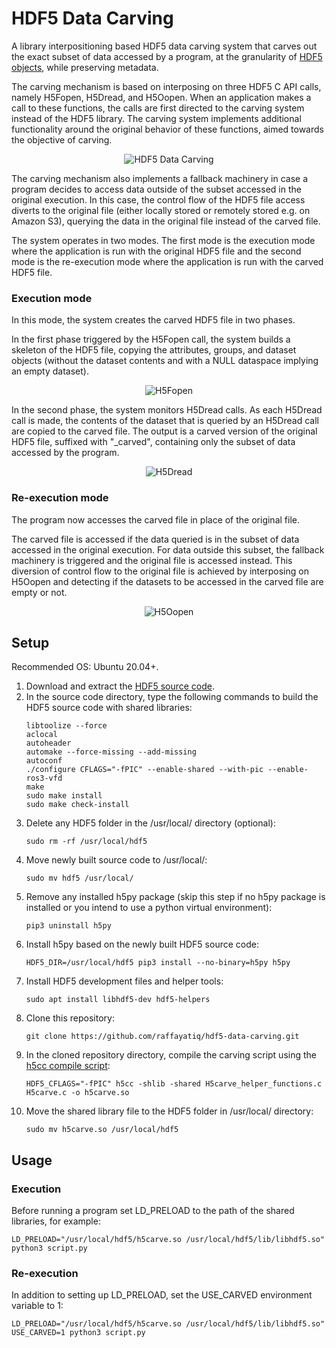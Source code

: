 # HDF5 Data Carving

A library interpositioning based HDF5 data carving system that carves out the exact subset of data accessed by a program, at the granularity of [HDF5 objects](https://docs.hdfgroup.org/hdf5/develop/group___h5_o.html), while preserving metadata.

The carving mechanism is based on interposing on three HDF5 C API calls, namely H5Fopen, H5Dread, and H5Oopen. When an application makes a call to these functions, the calls are first directed to the carving system instead of the HDF5 library. The carving system implements additional functionality around the original behavior of these functions, aimed towards the objective of carving.

<p align="center">
<img alt="HDF5 Data Carving" src="https://lh3.googleusercontent.com/drive-viewer/AK7aPaDc4kGWh7ouN4KzqP4MKRkUEGAouKaPiYsxcycg6nTCxPUHPQtqVpviFV--j7MLyUpQLqPJVZsUrX42k6vj55NTnGh0mA=w1366-h664">
</p>

The carving mechanism also implements a fallback machinery in case a program decides to access data outside of the subset accessed in the original execution. In this case, the control flow of the HDF5 file access diverts to the original file (either locally stored or remotely stored e.g. on Amazon S3), querying the data in the original file instead of the carved file.

The system operates in two modes. The first mode is the execution mode where the application is run with the original HDF5 file and the second mode is the re-execution mode where the application is run with the carved HDF5 file.

### Execution mode

   In this mode, the system creates the carved HDF5 file in two phases.

   In the first phase triggered by the H5Fopen call, the system builds a skeleton of the HDF5 file, copying the attributes, groups, and dataset objects (without the dataset contents and with a NULL dataspace implying an empty dataset).
   
   <p align="center">
   <img alt="H5Fopen" src="https://lh3.googleusercontent.com/drive-viewer/AK7aPaAsrD7ZElEgi5Fi1A_bnPdu-SLljpZVafVDhxLlwYK14I0ZR9_ZPGJYV9BHCFPkPkFOwUL9ME_ddhHJDxBiM88vQqmENA=w1366-h664">
   </p>

   In the second phase, the system monitors H5Dread calls. As each H5Dread call is made, the contents of the dataset that is queried by an H5Dread call are copied to the carved file. The output is a carved version of the original HDF5 file, suffixed with "_carved", containing only the subset of data accessed by the program.
   
   <p align="center">
   <img alt="H5Dread" src="https://lh3.googleusercontent.com/drive-viewer/AK7aPaBuOTI_yVfmvItYn73lBhPUNo5HiuznBmrr5hurC212_-8U6SKuPY0WxbSAvdwpCdsopyw78085egPZXbWF7kjrP29G8A=w1366-h664">
   </p>

### Re-execution mode

   The program now accesses the carved file in place of the original file.

   The carved file is accessed if the data queried is in the subset of data accessed in the original execution. For data outside this subset, the fallback machinery is triggered and the original file is accessed instead. This diversion of control flow to the original file is achieved by interposing on H5Oopen and detecting if the datasets to be accessed in the carved file are empty or not.
   
   <p align="center">
   <img alt="H5Oopen" src="https://lh3.googleusercontent.com/drive-viewer/AK7aPaCYXccmZ_fH0n7aP8J0sNm2NoM_q15HM0Wd9q6OJj0cIheGuLtXF54_p18D3MoXhgUwzedvzU5kOvxtqUs7EbgtqvdjSA=w1366-h664">
   </p>

## Setup
Recommended OS: Ubuntu 20.04+.

1. Download and extract the [HDF5 source code](https://www.hdfgroup.org/downloads/hdf5/source-code/).
2. In the source code directory, type the following commands to build the HDF5 source code with shared libraries:
   ```
   libtoolize --force
   aclocal
   autoheader
   automake --force-missing --add-missing
   autoconf
   ./configure CFLAGS="-fPIC" --enable-shared --with-pic --enable-ros3-vfd
   make
   sudo make install
   sudo make check-install
   ```
3. Delete any HDF5 folder in the /usr/local/ directory (optional):
   ```
   sudo rm -rf /usr/local/hdf5
   ```
4. Move newly built source code to /usr/local/:
   ```
   sudo mv hdf5 /usr/local/
   ```
5. Remove any installed h5py package (skip this step if no h5py package is installed or you intend to use a python virtual environment):
   ```
   pip3 uninstall h5py
   ```
6. Install h5py based on the newly built HDF5 source code:
   ```
   HDF5_DIR=/usr/local/hdf5 pip3 install --no-binary=h5py h5py
   ```
7. Install HDF5 development files and helper tools:
   ```
   sudo apt install libhdf5-dev hdf5-helpers
   ```
8. Clone this repository:
   ```
   git clone https://github.com/raffayatiq/hdf5-data-carving.git
   ``` 
9. In the cloned repository directory, compile the carving script using the [h5cc compile script](https://docs.hdfgroup.org/archive/support/HDF5/Tutor/compile.html):
   ```
   HDF5_CFLAGS="-fPIC" h5cc -shlib -shared H5carve_helper_functions.c H5carve.c -o h5carve.so
   ```
10. Move the shared library file to the HDF5 folder in /usr/local/ directory:
    ```
    sudo mv h5carve.so /usr/local/hdf5
    ```
    
## Usage

### Execution
Before running a program set LD_PRELOAD to the path of the shared libraries, for example:
```
LD_PRELOAD="/usr/local/hdf5/h5carve.so /usr/local/hdf5/lib/libhdf5.so" python3 script.py
```

### Re-execution
In addition to setting up LD_PRELOAD, set the USE_CARVED environment variable to 1:
```
LD_PRELOAD="/usr/local/hdf5/h5carve.so /usr/local/hdf5/lib/libhdf5.so" USE_CARVED=1 python3 script.py
```
